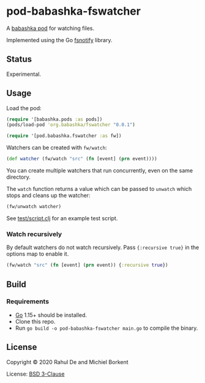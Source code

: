 # pod-babashka-fswatcher

A [babashka pod](https://github.com/babashka/babashka.pods) for watching files.

Implemented using the Go [fsnotify](https://github.com/fsnotiy/fsnotify) library.

## Status

Experimental.

## Usage

Load the pod:

``` clojure
(require '[babashka.pods :as pods])
(pods/load-pod 'org.babashka/fswatcher "0.0.1")

(require '[pod.babashka.fswatcher :as fw])
```

Watchers can be created with `fw/watch`:

```clojure
(def watcher (fw/watch "src" (fn [event] (prn event))))
```

You can create multiple watchers that run concurrently, even on the same
directory.

The `watch` function returns a value which can be passed to `unwatch` which
stops and cleans up the watcher:

```clojure
(fw/unwatch watcher)
```

See [test/script.clj](test/script.clj) for an example test script.

### Watch recursively

By default watchers do not watch recursively. Pass `{:recursive true}` in the
options map to enable it.

```clojure
(fw/watch "src" (fn [event] (prn event)) {:recursive true})
```

## Build

### Requirements

- [Go](https://golang.org/dl/) 1.15+ should be installed.
- Clone this repo.
- Run `go build -o pod-babashka-fswatcher main.go` to compile the binary.

## License

Copyright © 2020 Rahul De and Michiel Borkent

License: [BSD 3-Clause](https://opensource.org/licenses/BSD-3-Clause)
